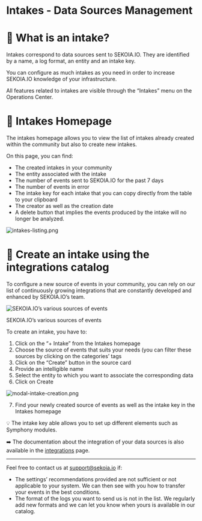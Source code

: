 # Intakes - Data Sources Management

# 🤔 What is an intake?

Intakes correspond to data sources sent to SEKOIA.IO. They are identified by a name, a log format, an entity and an intake key.

You can configure as much intakes as you need in order to increase SEKOIA.IO knowledge of your infrastructure.

All features related to intakes are visible through the “Intakes” menu on the Operations Center.

# 📄 Intakes Homepage

The intakes homepage allows you to view the list of intakes already created within the community but also to create new intakes.

On this page, you can find: 

- The created intakes in your community
- The entity associated with the intake
- The number of events sent to SEKOIA.IO for the past 7 days
- The number of events in error
- The intake key for each intake that you can copy directly from the table to your clipboard
- The creator as well as the creation date
- A delete button that implies the events produced by the intake will no longer be analyzed.

![intakes-listing.png](../../assets/operation_center/intakes-listing.png)

# 📐 Create an intake using the integrations catalog

To configure a new source of events in your community, you can rely on our list of continuously growing integrations that are constantly developed and enhanced by SEKOIA.IO’s team. 

![SEKOIA.IO’s various sources of events](https://s3-us-west-2.amazonaws.com/secure.notion-static.com/407423ea-ee03-4f9c-bce0-2fd7cb4e4f7d/intakes-types.png)

SEKOIA.IO’s various sources of events

To create an intake, you have to: 

1. Click on the “+ Intake” from the Intakes homepage
2. Choose the source of events that suits your needs (you can filter these sources by clicking on the categories’ tags
3. Click on the “Create” button in the source card 
4. Provide an intelligible name
5. Select the entity to which you want to associate the corresponding data
6. Click on Create 

![modal-intake-creation.png](../../assets/operation_center/modal-intake-creation.png)

7. Find your newly created source of events as well as the intake key in the Intakes homepage

<aside>
  
💡 The intake key able allows you to set up different elements such as Symphony modules.

</aside>

➡️ The documentation about the integration of your data sources is also available in the [integrations](https://docs.sekoia.io/integrations/) page.

---

Feel free to contact us at [support@sekoia.io](mailto:support@sekoia.io) if:

- The settings’ recommendations provided are not sufficient or not applicable to your system. We can then see with you how to transfer your events in the best conditions.
- The format of the logs you want to send us is not in the list. We regularly add new formats and we can let you know when yours is available in our catalog.
